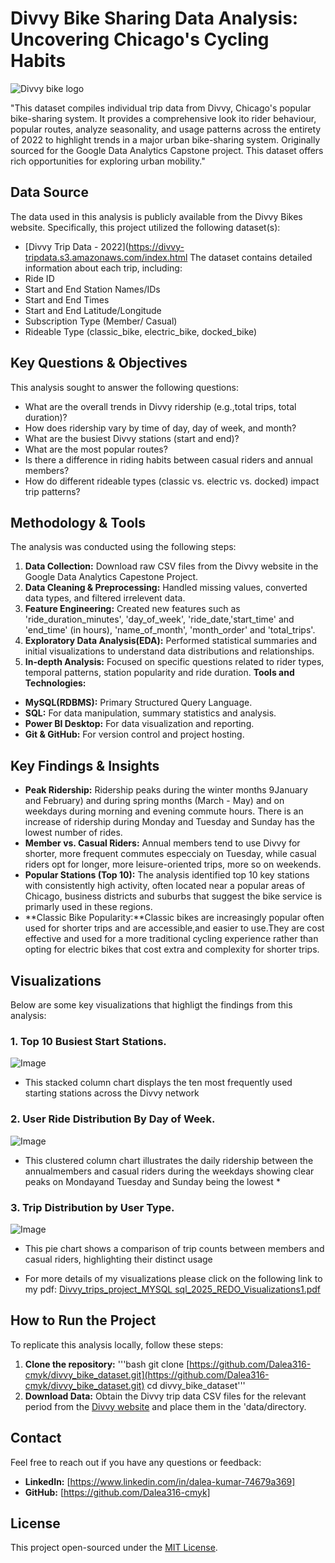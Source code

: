 # Divvy Bike Sharing Data Analysis: Uncovering Chicago's Cycling Habits
![Divvy bike logo](https://github.com/user-attachments/assets/e3582037-8864-4b5f-8f50-3cf08b47fa6d)

"This dataset compiles individual trip data from Divvy, Chicago's popular bike-sharing system. It provides a comprehensive look ito rider behaviour, popular routes, analyze seasonality, and usage patterns across the entirety of 2022 to highlight trends in a major urban bike-sharing system. Originally sourced for the Google Data Analytics Capstone project. This dataset offers rich opportunities for exploring urban mobility."

## Data Source
The data used in this analysis is publicly available from the Divvy Bikes website. Specifically, this project utilized the following dataset(s):
* [Divvy Trip Data - 2022](https://divvy-tripdata.s3.amazonaws.com/index.html
The dataset contains detailed information about each trip, including:
* Ride ID
* Start and End Station Names/IDs
* Start and End Times
* Start and End Latitude/Longitude
* Subscription Type (Member/ Casual)
* Rideable Type (classic_bike, electric_bike, docked_bike)
   
## Key Questions & Objectives
This analysis sought to answer the following questions:
* What are the overall trends in Divvy ridership (e.g.,total trips, total duration)?
* How does ridership vary by time of day, day of week, and month?
* What are the busiest Divvy stations (start and end)?
* What are the most popular routes?
* Is there a difference in riding habits between casual riders and annual members?
* How do different rideable types (classic vs. electric vs. docked) impact trip patterns?

## Methodology & Tools
The analysis was conducted using the following steps:
1. **Data Collection:**
Download raw CSV files from the Divvy website in the Google Data Analytics Capestone Project.
2. **Data Cleaning & Preprocessing:** Handled missing values, converted data types, and filtered irrelevent data.
3. **Feature Engineering:**
Created new features such as 'ride_duration_minutes', 'day_of_week', 'ride_date,'start_time' and 'end_time' (in hours), 'name_of_month', 'month_order' and 'total_trips'.
4. **Exploratory Data Analysis(EDA):** Performed statistical summaries and initial visualizations to understand data distributions and relationships.
5. **In-depth Analysis:** Focused on specific questions related to rider types, temporal patterns, station popularity and ride duration.
**Tools and Technologies:**
* **MySQL(RDBMS):** Primary Structured Query Language.
* **SQL:** For data manipulation, summary statistics and analysis.
* **Power BI Desktop:** For data visualization and reporting.
* **Git & GitHub:** For version control and project hosting.
  
## Key Findings & Insights
* **Peak Ridership:** Ridership peaks during the winter months 9January and February) and during spring months (March - May) and on weekdays during morning and evening commute hours. There is an increase of ridership during Monday and Tuesday and Sunday has the lowest number of rides.
* **Member vs. Casual Riders:** Annual members tend to use Divvy for shorter, more frequent commutes especcialy on Tuesday, while casual riders opt for longer, more leisure-oriented trips, more so on weekends.
* **Popular Stations (Top 10):** The analysis identified top 10 key stations with consistently high activity, often located near a popular areas of Chicago, business districts and suburbs that suggest the bike service is primarly used in these regions.
* **Classic Bike Popularity:**Classic bikes are increasingly popular often used for shorter trips and are accessible,and easier to use.They are cost effective and used for a more traditional cycling experience rather than opting for electric bikes that cost extra and complexity for shorter trips.
 
## Visualizations

Below are some key visualizations that highligt the findings from this analysis:
### 1. Top 10 Busiest Start Stations.
![Image](https://github.com/user-attachments/assets/c44434cb-d096-4e59-baeb-e94cc6638632) 
* This stacked column chart displays the ten most frequently used starting stations across the Divvy network
  
### 2. User Ride Distribution By Day of Week. 
![Image](https://github.com/user-attachments/assets/80614de3-51b5-4dc2-9354-4b0c8ec67def)
* This clustered column chart illustrates the daily ridership between the annualmembers and casual riders during the weekdays showing clear peaks on Mondayand Tuesday and Sunday being the lowest *
  
### 3. Trip Distribution by User Type.
![Image](https://github.com/user-attachments/assets/a8118d34-f3c0-4875-bbc9-90b85b696ef1)
* This pie chart shows a comparison of trip counts between members and casual riders, highlighting their distinct usage
  
* For more details of my visualizations please click on the following link to my pdf: 
[Divvy_trips_project_MYSQL sql_2025_REDO_Visualizations1.pdf](https://github.com/user-attachments/files/20661602/Divvy_trips_project_MYSQL.sql_2025_REDO_Visualizations1.pdf)

## How to Run the Project
To replicate this analysis locally, follow these steps:
1. **Clone the repository:**
 '''bash
 git clone [https://github.com/Dalea316-cmyk/divvy_bike_dataset.git](https://github.com/Dalea316-cmyk/divvy_bike_dataset.git)
cd divvy_bike_dataset'''
2. **Download Data:** Obtain the Divvy trip data CSV files for the relevant period from the [Divvy website](https://divvy-tripdata.s3.amazonqws.com/index.html) and place them in the 'data/directory.

## Contact 
Feel free to reach out if you have any questions or feedback:
* **LinkedIn:** [https://www.linkedin.com/in/dalea-kumar-74679a369]
* **GitHub:** [https://github.com/Dalea316-cmyk]

## License
This project open-sourced under the [MIT License](LICENSE).













